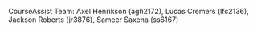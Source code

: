 CourseAssist
Team: Axel Henrikson (agh2172), Lucas Cremers (lfc2136), Jackson Roberts (jr3876), Sameer Saxena (ss6167)
